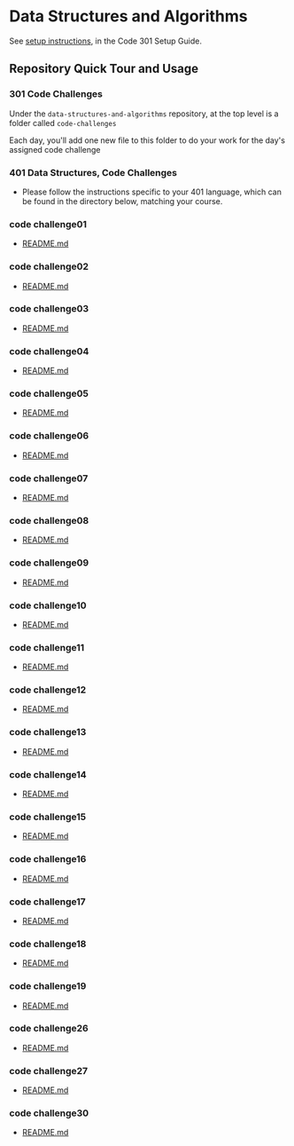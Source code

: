 # Data Structures and Algorithms

See [setup instructions](https://codefellows.github.io/setup-guide/code-301/3-code-challenges), in the Code 301 Setup Guide.

## Repository Quick Tour and Usage

### 301 Code Challenges

Under the `data-structures-and-algorithms` repository, at the top level is a folder called `code-challenges`

Each day, you'll add one new file to this folder to do your work for the day's assigned code challenge

### 401 Data Structures, Code Challenges

- Please follow the instructions specific to your 401 language, which can be found in the directory below, matching your course.


### code challenge01 
- [README.md](https://github.com/abu-nofal/data-structures-and-algorithms/blob/main/401-code-challenge/code01/README.md)

### code challenge02 
- [README.md](https://github.com/abu-nofal/data-structures-and-algorithms/blob/main/401-code-challenge/code02/README.md)

### code challenge03 
- [README.md](https://github.com/abu-nofal/data-structures-and-algorithms/blob/main/401-code-challenge/code03/README.md)


### code challenge04 
- [README.md](https://github.com/abu-nofal/data-structures-and-algorithms/blob/main/401-code-challenge/code04/README.md)


### code challenge05
- [README.md](https://github.com/abu-nofal/data-structures-and-algorithms/blob/main/401-code-challenge/code05)

### code challenge06
- [README.md](https://github.com/abu-nofal/data-structures-and-algorithms/blob/main/401-code-challenge/code06/README.md)

### code challenge07
- [README.md](https://github.com/abu-nofal/data-structures-and-algorithms/blob/main/401-code-challenge/code07/README.md)

### code challenge08
- [README.md](https://github.com/abu-nofal/data-structures-and-algorithms/blob/main/401-code-challenge/code08/README.md)
### code challenge09
- [README.md](https://github.com/abu-nofal/data-structures-and-algorithms/blob/main/401-code-challenge/code09/README.md)
### code challenge10
- [README.md](https://github.com/abu-nofal/data-structures-and-algorithms/blob/main/401-code-challenge/code10/README.md)
### code challenge11
- [README.md](https://github.com/abu-nofal/data-structures-and-algorithms/blob/main/401-code-challenge/code11/README.md)
### code challenge12
- [README.md](https://github.com/abu-nofal/data-structures-and-algorithms/blob/main/401-code-challenge/code12/README.md)
### code challenge13
- [README.md](https://github.com/abu-nofal/data-structures-and-algorithms/blob/main/401-code-challenge/code13/README.md)
### code challenge14
- [README.md](https://github.com/abu-nofal/data-structures-and-algorithms/blob/main/401-code-challenge/code14/README.md)
### code challenge15
- [README.md](https://github.com/abu-nofal/data-structures-and-algorithms/blob/main/401-code-challenge/code15/README.md)
### code challenge16
- [README.md](https://github.com/abu-nofal/data-structures-and-algorithms/blob/main/401-code-challenge/code16/README.md)
### code challenge17
- [README.md](https://github.com/abu-nofal/data-structures-and-algorithms/blob/main/401-code-challenge/code17/README.md)
### code challenge18
- [README.md](https://github.com/abu-nofal/data-structures-and-algorithms/blob/main/401-code-challenge/code18/README.md)
### code challenge19
- [README.md](https://github.com/abu-nofal/data-structures-and-algorithms/blob/main/401-code-challenge/code19/README.md)
### code challenge26
- [README.md](https://github.com/abu-nofal/data-structures-and-algorithms/blob/main/401-code-challenge/code26/README.md)
### code challenge27
- [README.md](https://github.com/abu-nofal/data-structures-and-algorithms/blob/main/401-code-challenge/code27/README.md)
### code challenge30
- [README.md](https://github.com/abu-nofal/data-structures-and-algorithms/blob/main/401-code-challenge/code30/README.md)


